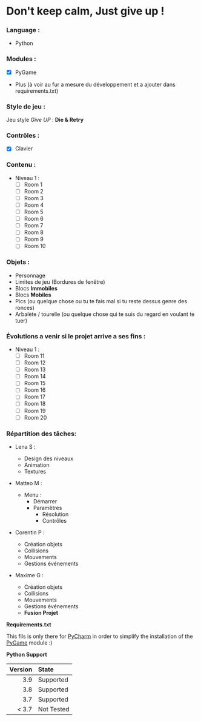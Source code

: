 # Don't keep calm, Just give up !

### Language : 
* Python 

### Modules :
- [x] PyGame
* Plus (à voir au fur a mesure du développement et a ajouter dans requirements.txt)
 
### Style de jeu : 
Jeu style *Give UP* : **Die & Retry** 

### Contrôles : 
- [x] Clavier 

### Contenu : 
- Niveau 1 :
  - [ ] Room 1
  - [ ] Room 2
  - [ ] Room 3
  - [ ] Room 4
  - [ ] Room 5
  - [ ] Room 6
  - [ ] Room 7
  - [ ] Room 8
  - [ ] Room 9
  - [ ] Room 10

### Objets : 
- Personnage
- Limites de jeu (Bordures de fenêtre)
- Blocs **Immobiles**
- Blocs **Mobiles**
- Pics (ou quelque chose ou tu te fais mal si tu reste dessus genre des ronces)
- Arbalète / tourelle (ou quelque chose qui te suis du regard en voulant te tuer) 

### Évolutions a venir si le projet arrive a ses fins :
- Niveau 1 :
  - [ ] Room 11
  - [ ] Room 12
  - [ ] Room 13
  - [ ] Room 14
  - [ ] Room 15
  - [ ] Room 16
  - [ ] Room 17
  - [ ] Room 18
  - [ ] Room 19
  - [ ] Room 20

### Répartition des tâches:
- Lena S : 
    - Design des niveaux
    - Animation 
    - Textures

- Matteo M : 
    - Menu :
        * Démarrer
        * Paramètres
            * Résolution
            * Contrôles

- Corentin P : 
    - Création objets 
    - Collisions
    - Mouvements
    - Gestions événements 

- Maxime G : 
    - Création objets 
    - Collisions 
    - Mouvements 
    - Gestions événements 
    - **Fusion Projet**


**Requirements.txt**

This fils is only there for [PyCharm](https://www.jetbrains.com/fr-fr/pycharm/) in order to simplify the installation of the [PyGame](https://www.pygame.org/news) module :)

**Python Support**

| Version | State         |
|      --:|:--            |
| 3.9     | Supported     |
| 3.8     | Supported     |
| 3.7     | Supported     |
| < 3.7   | Not Tested    |
